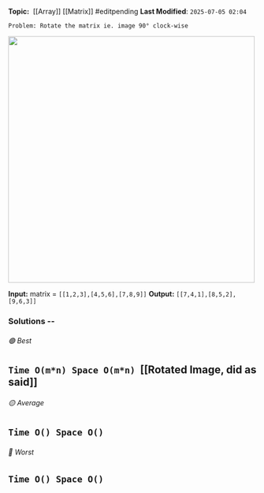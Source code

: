 **Topic:**  [[Array]]  [[Matrix]] #editpending 
**Last Modified**:  `2025-07-05 02:04`

`Problem: Rotate the matrix ie. image 90° clock-wise`

<img src="rotate-the-matrix.png" width=500 style="border-radius: 0px" />

**Input:** matrix = `[[1,2,3],[4,5,6],[7,8,9]]`
**Output:** `[[7,4,1],[8,5,2],[9,6,3]]`
### Solutions -- 

###### 🟢 Best
 `Time O(m*n) Space O(m*n)`  [[Rotated Image, did as said]]
----------------------------------------------------------------------------------------------
###### 🟡 Average
 `Time O() Space O()` 
----------------------------------------------------------------------------------------------
###### 🔴 Worst
 `Time O() Space O()` 
----------------------------------------------------------------------------------------------
